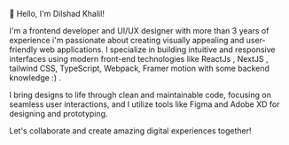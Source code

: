👋 Hello, I'm Dilshad Khalil!

I'm a frontend developer and UI/UX designer with more than 3 years of experience i'm passionate about creating visually appealing and user-friendly web applications. I specialize in building intuitive and responsive interfaces using modern front-end technologies like ReactJs , NextJS , tailwind CSS, TypeScript, Webpack, Framer motion with some backend knowledge :) .

I bring designs to life through clean and maintainable code, focusing on seamless user interactions, and I utilize tools like Figma and Adobe XD for designing and prototyping.

Let's collaborate and create amazing digital experiences together!




